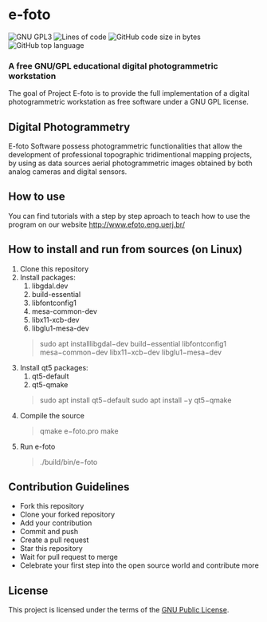 # e-foto
![GNU GPL3](https://img.shields.io/github/license/e-foto/e-foto?style=plastic)
![Lines of code](https://img.shields.io/tokei/lines/github/e-foto/e-foto?style=plastic)
![GitHub code size in bytes](https://img.shields.io/github/languages/code-size/e-foto/e-foto?style=plastic)
![GitHub top language](https://img.shields.io/github/languages/top/e-foto/e-foto?style=plastic)
### A free GNU/GPL educational digital photogrammetric workstation
The goal of Project E-foto is to provide the full implementation of a 
digital photogrammetric workstation as free software under a GNU GPL license.

## Digital Photogrammetry
E-foto Software possess photogrammetric functionalities that allow the development of professional topographic tridimentional mapping projects, 
by using as data sources aerial photogrammetric images obtained by both analog cameras and digital sensors.

## How to use
You can find tutorials with a step by step aproach to teach how to use the program on our website http://www.efoto.eng.uerj.br/

## How to install and run from sources (on Linux)
1. Clone this repository
1. Install packages:
    1. libgdal.dev
    2. build-essential
    3. libfontconfig1
    4. mesa-common-dev
    5. libx11-xcb-dev
    6. libglu1-mesa-dev
    > sudo apt installlibgdal−dev build−essential libfontconfig1 mesa−common−dev libx11−xcb−dev libglu1−mesa−dev
1. Install qt5 packages:
    1. qt5-default
    2. qt5-qmake
    > sudo apt install qt5−default
    > sudo apt install −y qt5−qmake
1. Compile the source
    > qmake e−foto.pro
    > make
1. Run e-foto
    > ./build/bin/e−foto
    
## Contribution Guidelines
* Fork this repository
* Clone your forked repository
* Add your contribution
* Commit and push
* Create a pull request
* Star this repository
* Wait for pull request to merge
* Celebrate your first step into the open source world and contribute more

## License
This project is licensed under the terms of the [GNU Public License](http://www.gnu.org/licenses/gpl.html).
